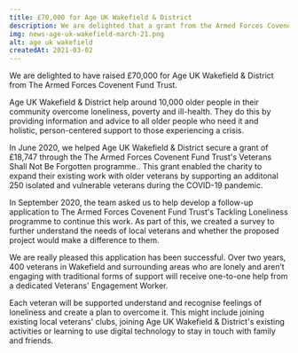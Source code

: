 ```yaml
---
title: £70,000 for Age UK Wakefield & District
description: We are delighted that a grant from the Armed Forces Covenent Fund Trust will engage 400 older veterans experiencing loneliness and social isolation.
img: news-age-uk-wakefield-march-21.png
alt: age uk wakefield
createdAt: 2021-03-02
---
```


We are delighted to have raised £70,000 for Age UK Wakefield & District from The Armed Forces Covenent Fund Trust.

Age UK Wakefield & District help around 10,000 older people in their community overcome loneliness, poverty and ill-health. They do this by providing information and advice to all older people who need it and holistic, person-centered support to those experiencing a crisis.

In June 2020, we helped Age UK Wakefield & District secure a grant of £18,747 through the The Armed Forces Covenent Fund Trust's Veterans Shall Not Be Forgotten programme.. This grant enabled the charity to expand their existing work with older veterans by supporting an additonal 250 isolated and vulnerable veterans during the COVID-19 pandemic.

In September 2020, the team asked us to help develop a follow-up application to The Armed Forces Covenent Fund Trust's Tackling Loneliness programme to continue this work. As part of this, we created a survey to further understand the needs of local veterans and whether the proposed project would make a difference to them.

We are really pleased this application has been successful. Over two years, 400 veterans in Wakefield and surrounding areas who are lonely and aren’t engaging with traditional forms of support will receive one-to-one help from a dedicated Veterans' Engagement Worker.

Each veteran will be supported understand and recognise feelings of loneliness and create a plan to overcome it. This might include joining existing local veterans' clubs, joining Age UK Wakefield & District's existing activities or learning to use digital technology to stay in touch with family and friends.
